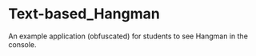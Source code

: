 # Text-based_Hangman
An example application (obfuscated) for students to see Hangman in the console.
